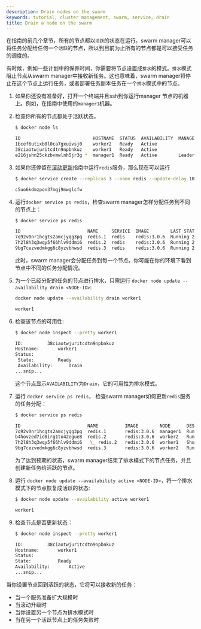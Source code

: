 ```yaml
---
description: Drain nodes on the swarm
keywords: tutorial, cluster management, swarm, service, drain
title: Drain a node on the swarm
---
```


在指南的前几个章节，所有的节点都以`活跃`的状态在运行。swarm manager可以将任务分配给任何一个`活跃`的节点，所以到目前为止所有的节点都是可以接受任务的调度的。


有时候，例如一些计划中的保养时间，你需要将节点设置成`排水`的模式。`排水`模式阻止节点从swarm manager中接收新任务。这也意味着，swarm manager将停止在这个节点上运行任务，或者部署任务副本任务在一个`排水`模式中的节点。


1. 如果你还没有准备好，打开一个终端并且ssh到你运行manager 节点的机器上。例如，在指南中使用的`manager1`机器。
    
    
2.  检查你所有的节点都处于活跃状态。

    ```bash
    $ docker node ls

    ID                           HOSTNAME  STATUS  AVAILABILITY  MANAGER STATUS
    1bcef6utixb0l0ca7gxuivsj0    worker2   Ready   Active
    38ciaotwjuritcdtn9npbnkuz    worker1   Ready   Active
    e216jshn25ckzbvmwlnh5jr3g *  manager1  Ready   Active        Leader
    ```
    

3.  如果你还停留在[滚动更新](rolling-update.md)指南中运行`redis`服务，那么现在可以运行

    ```bash
    $ docker service create --replicas 3 --name redis --update-delay 10s redis:3.0.6

    c5uo6kdmzpon37mgj9mwglcfw
    ```
   
    
4.  运行`docker service ps redis`，检查swarm manager怎样分配任务到不同的节点上：

    ```bash
    $ docker service ps redis

    ID                         NAME     SERVICE  IMAGE        LAST STATE          DESIRED STATE  NODE
    7q92v0nr1hcgts2amcjyqg3pq  redis.1  redis    redis:3.0.6  Running 26 seconds  Running        manager1
    7h2l8h3q3wqy5f66hlv9ddmi6  redis.2  redis    redis:3.0.6  Running 26 seconds  Running        worker1
    9bg7cezvedmkgg6c8yzvbhwsd  redis.3  redis    redis:3.0.6  Running 26 seconds  Running        worker2
    ```

    此时，swarm manager会分配任务到每一个节点。你可能在你的环境下看到节点中不同的任务分配情况。

        
5.  为一个已经分配的任务的节点进行排水，只需运行 `docker node update --availability drain <NODE-ID>`:

    ```bash
    docker node update --availability drain worker1

    worker1
    ```


6.  检查该节点的可用性:

    ```bash
    $ docker node inspect --pretty worker1

    ID:			38ciaotwjuritcdtn9npbnkuz
    Hostname:		worker1
    Status:
     State:			Ready
     Availability:		Drain
    ...snip...
    ```

    这个节点显示`AVAILABILITY`为`Drain`，它的可用性为排水模式。


7.  运行 `docker service ps redis`， 检查swarm manager如何更新`redis`服务的任务分配：

    ```bash
    $ docker service ps redis

    ID                         NAME          IMAGE        NODE      DESIRED STATE  CURRENT STATE           ERROR
    7q92v0nr1hcgts2amcjyqg3pq  redis.1       redis:3.0.6  manager1  Running        Running 4 minutes
    b4hovzed7id8irg1to42egue8  redis.2       redis:3.0.6  worker2   Running        Running About a minute
    7h2l8h3q3wqy5f66hlv9ddmi6   \_ redis.2   redis:3.0.6  worker1   Shutdown       Shutdown 2 minutes ago
    9bg7cezvedmkgg6c8yzvbhwsd  redis.3       redis:3.0.6  worker2   Running        Running 4 minutes
    ```

    为了达到预期的状态，swarm manager结束了排水模式下的节点任务，并且创建新任务给活跃的节点。


8.  运行 `docker node update --availability active <NODE-ID>`，将一个排水模式下的节点恢复成活跃的状态:

    ```bash
    $ docker node update --availability active worker1

    worker1
    ```


9.  检查节点是否更新状态：

    ```bash
    $ docker node inspect --pretty worker1

    ID:			38ciaotwjuritcdtn9npbnkuz
    Hostname:		worker1
    Status:
    State:			Ready
    Availability:		Active
    ...snip...
    ```

  当你设置节点回到活跃的状态，它将可以接收新的任务：

  * 当一个服务准备扩大规模时
  * 当滚动升级时
  * 当你设置另一个节点为排水模式时
  * 当在另一个活跃节点上的任务失败时